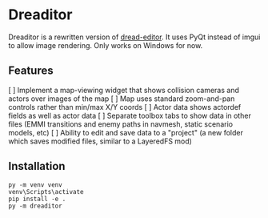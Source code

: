 # Dreaditor

Dreaditor is a rewritten version of [dread-editor](https://github.com/randovania/dread-editor). It uses PyQt instead of imgui to allow image rendering. Only works on Windows for now. 

## Features

[ ] Implement a map-viewing widget that shows collision cameras and actors over images of the map
[ ] Map uses standard zoom-and-pan controls rather than min/max X/Y coords
[ ] Actor data shows actordef fields as well as actor data
[ ] Separate toolbox tabs to show data in other files (EMMI transitions and enemy paths in navmesh, static scenario models, etc)
[ ] Ability to edit and save data to a "project" (a new folder which saves modified files, similar to a LayeredFS mod)

## Installation

```
py -m venv venv
venv\Scripts\activate
pip install -e .
py -m dreaditor
```
